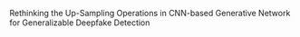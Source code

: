 Rethinking the Up-Sampling Operations in CNN-based Generative Network for Generalizable Deepfake Detection
